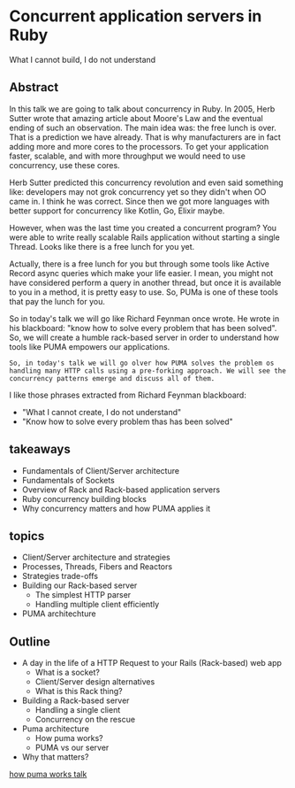 # Concurrent application servers in Ruby

What I cannot build, I do not understand

## Abstract

In this talk we are going to talk about concurrency in Ruby. In 2005, Herb Sutter wrote that amazing article about Moore's Law and the eventual ending of such an observation. The main idea was: the free lunch is over. That is a prediction we have already. That is why manufacturers are in fact adding more and more cores to the processors. To get your application faster, scalable, and with more throughput we would need to use concurrency, use these cores.

Herb Sutter predicted this concurrency revolution and even said something like: developers may not grok concurrency yet so they didn't when OO came in. I think he was correct. Since then we got more languages with better support for concurrency like Kotlin, Go, Elixir maybe.

However, when was the last time you created a concurrent program? You were able to write really scalable Rails application without starting a single Thread. Looks like there is a free lunch for you yet.

Actually, there is a free lunch for you but through some tools like Active Record async queries which make your life easier. I mean, you might not have considered perform a query in another thread, but once it is available to you in a method, it is pretty easy to use. So, PUMa is one of these tools that pay the lunch for you.

So in today's talk we will go like Richard Feynman once wrote. He wrote in his blackboard: "know how to solve every problem that has been solved". So, we will create a humble rack-based server in order to understand how tools like PUMA empowers our applications.

```
So, in today's talk we will go olver how PUMA solves the problem os handling many HTTP calls using a pre-forking approach. We will see the concurrency patterns emerge and discuss all of them.
```

I like those phrases extracted from Richard Feynman blackboard:

- "What I cannot create, I do not understand"
- "Know how to solve every problem thas has been solved"

## takeaways

- Fundamentals of Client/Server architecture
- Fundamentals of Sockets
- Overview of Rack and Rack-based application servers
- Ruby concurrency building blocks
- Why concurrency matters and how PUMA applies it

## topics

- Client/Server architecture and strategies
- Processes, Threads, Fibers and Reactors
- Strategies trade-offs
- Building our Rack-based server
  - The simplest HTTP parser
  - Handling multiple client efficiently
- PUMA architechture
  
## Outline

- A day in the life of a HTTP Request to your Rails (Rack-based) web app
  - What is a socket?
  - Client/Server design alternatives
  - What is this Rack thing?
- Building a Rack-based server
  - Handling a single client
  - Concurrency on the rescue
- Puma architecture
  - How puma works?
  - PUMA vs our server
- Why that matters?

[how puma works talk](https://www.youtube.com/watch?v=SquGNt4FhY0)
